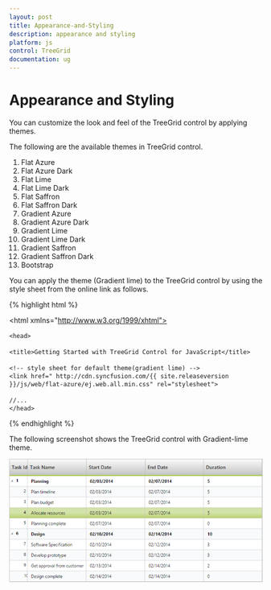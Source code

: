```yaml
---
layout: post
title: Appearance-and-Styling
description: appearance and styling
platform: js
control: TreeGrid
documentation: ug
---
```


# Appearance and Styling

You can customize the look and feel of the TreeGrid control by applying themes.

The following are the available themes in TreeGrid control.

1. Flat Azure                
2. Flat Azure Dark             
3. Flat Lime                             
4. Flat Lime Dark                  
5. Flat Saffron                       
6. Flat Saffron Dark
7. Gradient Azure
8. Gradient Azure Dark
9. Gradient Lime
10. Gradient Lime Dark
11. Gradient Saffron
12. Gradient Saffron Dark
13. Bootstrap

You can apply the theme (Gradient lime) to the TreeGrid control by using the style sheet from the online link as follows.

{% highlight html %}

<!DOCTYPE html>

<html xmlns="http://www.w3.org/1999/xhtml">

	<head>

	<title>Getting Started with TreeGrid Control for JavaScript</title>

	<!-- style sheet for default theme(gradient lime) -->
	<link href=" http://cdn.syncfusion.com/{{ site.releaseversion }}/js/web/flat-azure/ej.web.all.min.css" rel="stylesheet">

	//...	
	</head>
	
</html>

{% endhighlight %}

The following screenshot shows the TreeGrid control with Gradient-lime theme.

![](/js/TreeGrid/Appearance-and-Styling_images/Appearance-and-Styling_img1.png)


